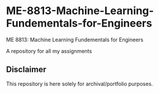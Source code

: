 # ME-8813-Machine-Learning-Fundementals-for-Engineers
ME 8813: Machine Learning Fundementals for Engineers

A repository for all my assignments

## Disclaimer
This repository is here solely for archival/portfolio purposes.
